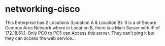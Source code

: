 # networking-cisco
This Enterprise has 2 Locations (Location A & Location B). It is a of Secure Campus Area Network where in Location B, there is a Main Server with IP of 172.18.51.1. Only PC0 to PC5 can Access this server. They can't ping it but they can access the web service… 
